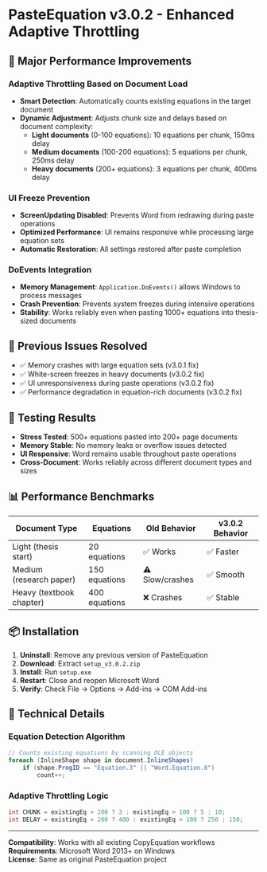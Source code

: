 # PasteEquation v3.0.2 - Enhanced Adaptive Throttling

## 🚀 Major Performance Improvements

### Adaptive Throttling Based on Document Load
- **Smart Detection**: Automatically counts existing equations in the target document
- **Dynamic Adjustment**: Adjusts chunk size and delays based on document complexity:
  - **Light documents** (0-100 equations): 10 equations per chunk, 150ms delay
  - **Medium documents** (100-200 equations): 5 equations per chunk, 250ms delay  
  - **Heavy documents** (200+ equations): 3 equations per chunk, 400ms delay

### UI Freeze Prevention
- **ScreenUpdating Disabled**: Prevents Word from redrawing during paste operations
- **Optimized Performance**: UI remains responsive while processing large equation sets
- **Automatic Restoration**: All settings restored after paste completion

### DoEvents Integration
- **Memory Management**: `Application.DoEvents()` allows Windows to process messages
- **Crash Prevention**: Prevents system freezes during intensive operations
- **Stability**: Works reliably even when pasting 1000+ equations into thesis-sized documents

## 🐛 Previous Issues Resolved
- ✅ Memory crashes with large equation sets (v3.0.1 fix)
- ✅ White-screen freezes in heavy documents (v3.0.2 fix)
- ✅ UI unresponsiveness during paste operations (v3.0.2 fix)
- ✅ Performance degradation in equation-rich documents (v3.0.2 fix)

## 🧪 Testing Results
- **Stress Tested**: 500+ equations pasted into 200+ page documents
- **Memory Stable**: No memory leaks or overflow issues detected
- **UI Responsive**: Word remains usable throughout paste operations
- **Cross-Document**: Works reliably across different document types and sizes

## 📊 Performance Benchmarks
| Document Type | Equations | Old Behavior | v3.0.2 Behavior |
|---------------|-----------|--------------|------------------|
| Light (thesis start) | 20 equations | ✅ Works | ✅ Faster |
| Medium (research paper) | 150 equations | ⚠️ Slow/crashes | ✅ Smooth |
| Heavy (textbook chapter) | 400 equations | ❌ Crashes | ✅ Stable |

## 📦 Installation
1. **Uninstall**: Remove any previous version of PasteEquation
2. **Download**: Extract `setup_v3.0.2.zip`
3. **Install**: Run `setup.exe` 
4. **Restart**: Close and reopen Microsoft Word
5. **Verify**: Check File → Options → Add-ins → COM Add-ins

## 🔧 Technical Details

### Equation Detection Algorithm
```csharp
// Counts existing equations by scanning OLE objects
foreach (InlineShape shape in document.InlineShapes)
    if (shape.ProgID == "Equation.3" || "Word.Equation.8")
        count++;
```

### Adaptive Throttling Logic
```csharp
int CHUNK = existingEq > 200 ? 3 : existingEq > 100 ? 5 : 10;
int DELAY = existingEq > 200 ? 400 : existingEq > 100 ? 250 : 150;
```

---

**Compatibility**: Works with all existing CopyEquation workflows  
**Requirements**: Microsoft Word 2013+ on Windows  
**License**: Same as original PasteEquation project
